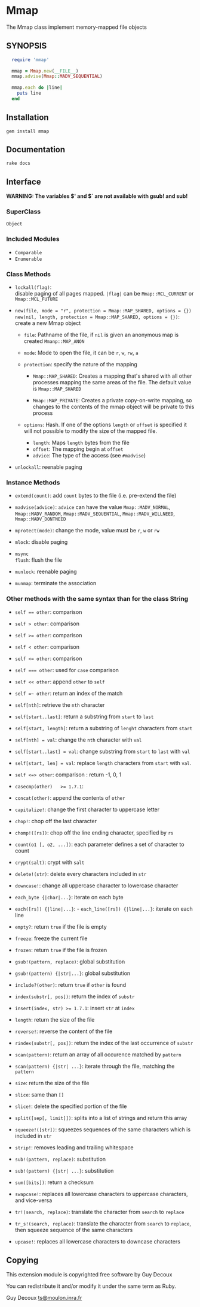 # Mmap

The Mmap class implement memory-mapped file objects

## SYNOPSIS

```ruby
  require 'mmap'
  
  mmap = Mmap.new(__FILE__)
  mmap.advise(Mmap::MADV_SEQUENTIAL)
  
  mmap.each do |line|
    puts line
  end
```

## Installation

```
gem install mmap
```

## Documentation

```
rake docs
```


## Interface

**WARNING: The variables $' and $` are not available with gsub! and sub!**

### SuperClass

`Object`

### Included Modules

- `Comparable`
- `Enumerable`

### Class Methods

- `lockall(flag)`:  
      disable paging of all pages mapped. `|flag|` can be
      `Mmap::MCL_CURRENT` or `Mmap::MCL_FUTURE`

- `new(file, mode = "r", protection = Mmap::MAP_SHARED, options = {})`  
  `new(nil, length, protection = Mmap::MAP_SHARED, options = {})`:  
    create a new Mmap object

  - `file`:  Pathname of the file, if `nil` is given an anonymous map
      is created `Mmanp::MAP_ANON`

  - `mode`:  Mode to open the file, it can be `r`, `w`, `rw`, `a`

  - `protection`: specify the nature of the mapping
    
    - `Mmap::MAP_SHARED`: 
             Creates a mapping that's shared with all other processes
             mapping the same areas of the file.
             The default value is `Mmap::MAP_SHARED`

    - `Mmap::MAP_PRIVATE`:
             Creates a private copy-on-write mapping, so changes to the
             contents of the mmap object will be private to this process

  - `options`:
      Hash. If one of the options `length` or `offset`
      is specified it will not possible to modify the size of
      the mapped file.

    - `length`: Maps `length` bytes from the file
    - `offset`: The mapping begin at `offset`
    - `advice`: The type of the access (see `#madvise`)

- `unlockall`: reenable paging

### Instance Methods

- `extend(count)`: add `count` bytes to the file (i.e. pre-extend the file)

- `madvise(advice)`: `advice` can have the value `Mmap::MADV_NORMAL`,
     `Mmap::MADV_RANDOM`, `Mmap::MADV_SEQUENTIAL`,
     `Mmap::MADV_WILLNEED`, `Mmap::MADV_DONTNEED`

- `mprotect(mode)`: change the mode, value must be `r`, `w` or `rw`

- `mlock`: disable paging

- `msync`  
  `flush`: flush the file

- `munlock`: reenable paging

- `munmap`: terminate the association

### Other methods with the same syntax than for the class String


- `self == other`:     comparison

- `self > other`:     comparison

- `self >= other`:     comparison

- `self < other`:     comparison

- `self <= other`:     comparison

- `self === other`:     used for `case` comparison

- `self << other`:     append `other` to `self`

- `self =~ other`:     return an index of the match

- `self[nth]`:     retrieve the `nth` character

- `self[start..last]`:     return a substring from `start` to `last`

- `self[start, length]`:     return a substring of `lenght` characters from `start`

- `self[nth] = val`:     change the `nth` character with `val`

- `self[start..last] = val`:     change substring from `start` to `last` with `val`

- `self[start, len] = val`:     replace `length` characters from `start` with `val`.

- `self <=> other`:     comparison : return -1, 0, 1

- `casecmp(other)   >= 1.7.1`: 
- `concat(other)`:     append the contents of `other`

- `capitalize!`:     change the first character to uppercase letter

- `chop!`:     chop off the last character

- `chomp!([rs])`:     chop off the  line ending character, specified by `rs`

- `count(o1 [, o2, ...])`:     each parameter defines a set of character to count

- `crypt(salt)`:     crypt with `salt`

- `delete!(str)`:     delete every characters included in `str`

- `downcase!`:     change all uppercase character to lowercase character

- `each_byte {|char|...}`:     iterate on each byte

- `each([rs]) {|line|...}`: - `each_line([rs]) {|line|...}`:     iterate on each line

- `empty?`:     return `true` if the file is empty

- `freeze`:     freeze the current file

- `frozen`:     return `true` if the file is frozen

- `gsub!(pattern, replace)`:     global substitution

- `gsub!(pattern) {|str|...}`:     global substitution

- `include?(other)`:     return `true` if `other` is found

- `index(substr[, pos])`:     return the index of `substr`

- `insert(index, str) >= 1.7.1`:     insert `str` at `index`

- `length`:     return the size of the file

- `reverse!`:     reverse the content of the file

- `rindex(substr[, pos])`:     return the index of the last occurrence of `substr`

- `scan(pattern)`:     return an array of all occurence matched by `pattern`

- `scan(pattern) {|str| ...}`:     iterate through the file, matching the `pattern`

- `size`:     return the size of the file

- `slice`:     same than `[]`

- `slice!`:     delete the specified portion of the file

- `split([sep[, limit]])`:     splits into a list of strings and return this array

- `squeeze!([str])`:     squeezes sequences of the same characters which is included in `str`

- `strip!`:     removes leading and trailing whitespace

- `sub!(pattern, replace)`:     substitution

- `sub!(pattern) {|str| ...}`:     substitution

- `sum([bits])`:     return a checksum

- `swapcase!`:     replaces all lowercase characters to uppercase characters, and vice-versa

- `tr!(search, replace)`:     translate the character from `search` to `replace`

- `tr_s!(search, replace)`:     translate the character from `search` to `replace`, then
    squeeze sequence of the same characters

- `upcase!`:     replaces all lowercase characters to downcase characters


## Copying

This extension module is copyrighted free software by Guy Decoux

You can redistribute it and/or modify it under the same term as
Ruby.

Guy Decoux <ts@moulon.inra.fr>
